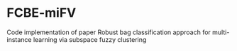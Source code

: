 # FCBE-miFV
Code implementation of paper Robust bag classification approach for multi-instance learning via subspace fuzzy clustering
